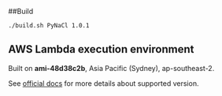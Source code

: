 ##Build

`./build.sh PyNaCl 1.0.1`

## AWS Lambda execution environment
Built on **ami-48d38c2b**, Asia Pacific (Sydney), ap-southeast-2.

See
[official docs](http://docs.aws.amazon.com/lambda/latest/dg/current-supported-versions.html)
for more details about supported version.
